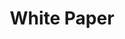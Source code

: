 ---
title: "White Paper"
description: "Our white papers are great resources for anyone looking at understanding how open source can help build successful IoT solutions"
---